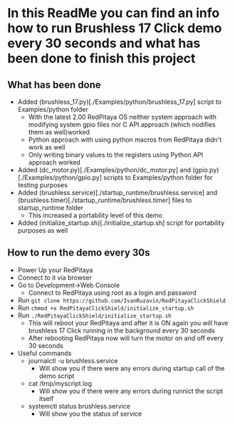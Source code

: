 # In this ReadMe you can find an info how to run Brushless 17 Click demo every 30 seconds and what has been done to finish this project
## What has been done
- Added (brushless_17.py)[./Examples/python/brushless_17.py] script to Examples/python folder
    - With the latest 2.00 RedPitaya OS neither system approach with modifying system gpio files nor C API approach (which nodifies them as well)worked
    - Python approach with using python macros from RedPitaya didn't work as well
    - Only writing binary values to the registers using Python API approach worked
- Added (dc_motor.py)[./Examples/python/dc_motor.py] and (gpio.py)[./Examples/python/gpio.py] scripts to Examples/python folder for testing purposes
- Added (brushless.service)[./startup_runtime/brushless.service] and (brushless.timer)[./startup_runtime/brushless.timer] files to startup_runtime folder
    - This increased a portability level of this demo
- Added (initialize_startup.sh)[./initialize_startup.sh] script for portability purposes as well

## How to run the demo every 30s
- Power Up your RedPitaya
- Connect to it via browser
- Go to Development->Web Console
    - Connect to RedPitaya using root as a login and password
- Run `git clone https://github.com/IvanRuzavin/RedPitayaClickShield`
- Run `chmod +x RedPitayaClickShield/initialize_startup.sh`
- Run `./RedPitayaClickShield/initialize_startup.sh`
    - This will reboot your RedPitaya and after it is ON again you will have brushless 17 Click running in the background every 30 seconds
    - After rebooting RedPitaya now will turn the motor on and off every 30 seconds
- Useful commands
    - journalctl -u brushless.service
        - Will show you if there were any errors during startup call of the demo script
    - cat /tmp/myscript.log
        - Will show you if there were any errors during runnict the script itself
    - systemctl status brushless.service
        - Will show you the status of service

